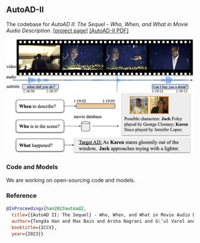 ## AutoAD-II 
The codebase for *AutoAD II: The Sequel - Who, When, and What in Movie Audio Description*.
[[project page]](https://www.robots.ox.ac.uk/~vgg/research/autoad/)
[[AutoAD-II PDF]](https://www.robots.ox.ac.uk/~vgg/publications/2023/Han23a/han23a.pdf)

<img src="../asset/v2_figure.jpg" width="600">

### Code and Models
We are working on open-sourcing code and models.

### Reference
```bibtex
@InProceedings{han2023autoad2,
  title={{AutoAD II: The Sequel} - Who, When, and What in Movie Audio Description},  
  author={Tengda Han and Max Bain and Arsha Nagrani and G\"ul Varol and Weidi Xie and Andrew Zisserman},  
  booktitle={ICCV},  
  year={2023}}
```
